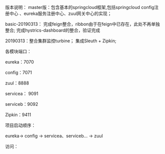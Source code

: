 版本说明：
master版：包含基本的springcloud框架,包括springcloud config注册中心
、eureka服务注册中心、zuul网关中心的实现；

basic-20190313： 完成feign整合，ribbon由于在feign中已存在，此处不再单独整合; 完成hystrics-dashboard的整合，验证完成

20190313：整合集群监控turbine； 集成Sleuth + Zipkin;

各模块端口：

eureka：7070

config：7071

zuul：8888

servicea： 9091

serviceb：9092

Zipkin：9411


项目启动顺序：

eureka-> config -> servicea、serviceb... -> zuul 

访问：
